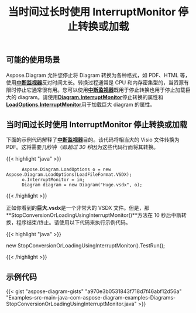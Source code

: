 ﻿---
title: 当时间过长时使用 InterruptMonitor 停止转换或加载
type: docs
weight: 30
url: /zh/java/stop-conversion-or-loading-using-interruptmonitor-when-it-is-taking-too-long/
---
## **可能的使用场景**

Aspose.Diagram 允许您停止将 Diagram 转换为各种格式，如 PDF、HTML 等，使用[**中断监视器**](https://reference.aspose.com/diagram/java/com.aspose.diagram/InterruptMonitor)反对时间太长。转换过程通常是 CPU 和内存密集型的，当资源有限时停止它通常很有用。您可以使用[**中断监视器**](https://reference.aspose.com/diagram/java/com.aspose.diagram/InterruptMonitor)既用于停止转换也用于停止加载巨大的 diagram。请使用[**Diagram.InterruptMonitor**](https://reference.aspose.com/diagram/java/com.aspose.diagram/loadoptions#InterruptMonitor)停止转换的属性和[**LoadOptions.InterruptMonitor**](https://reference.aspose.com/diagram/java/com.aspose.diagram/loadoptions#InterruptMonitor)用于加载巨大 diagram 的属性。

## **当时间过长时使用 InterruptMonitor 停止转换或加载**

下面的示例代码解释了[**中断监视器**](https://reference.aspose.com/diagram/java/com.aspose.diagram/InterruptMonitor)目的。该代码将相当大的 Visio 文件转换为 PDF。这将需要几秒钟（即*超过 30 秒*因为这些代码行而将其转换。

{{< highlight "java" >}}

	      Aspose.Diagram.LoadOptions o = new Aspose.Diagram.LoadOptions(LoadFileFormat.VSDX);
	      o.InterruptMonitor = im;
	      Diagram diagram = new Diagram("Huge.vsdx", o);

{{< /highlight >}}

正如你看到的**巨大.vsdx**是一个非常大的 VSDX 文件。但是，那**StopConversionOrLoadingUsingInterruptMonitor()**方法在 10 秒后中断转换，程序结束/终止。请使用以下代码来执行示例代码。

{{< highlight "java" >}}

 new StopConversionOrLoadingUsingInterruptMonitor().TestRun();

{{< /highlight >}}

## **示例代码**
{{< gist "aspose-diagram-gists" "a970e3b0531843f718d7f46abf12d56a" "Examples-src-main-java-com-aspose-diagram-examples-Diagrams-StopConversionOrLoadingUsingInterruptMonitor.java" >}}
